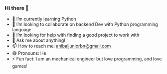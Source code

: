 ### Hi there 👋


- 🌱 I’m currently learning Python
- 👯 I’m looking to collaborate on backend Dev with Python programming language
- 🤔 I’m looking for help with finding a good project to work with
- 💬 Ask me about anything!
- 📫 How to reach me: anibaljuniorbn@gmail.com 
- 😄 Pronouns: He
- ⚡ Fun fact: I am an mechanical engineer but love programming, and love games!


